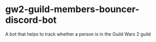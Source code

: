 # gw2-guild-members-bouncer-discord-bot
A bot that helps to track whether a person is in the Guild Wars 2 guild
